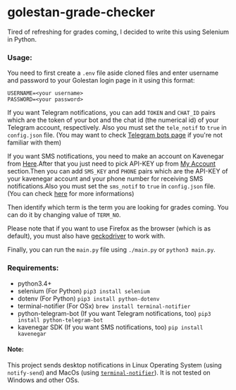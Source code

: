 # golestan-grade-checker
Tired of refreshing for grades coming, I decided to write this using Selenium in Python.

### Usage:

You need to first create a `.env` file aside cloned files and enter username and password to your Golestan login page in it using this format:
```
USERNAME=<your username>
PASSWORD=<your password>
```
If you want Telegram notifications, you can add `TOKEN` and `CHAT_ID` pairs which are the token of your bot and the chat id (the numerical id) of your Telegram account, respectively. Also you must set the `tele_notif` to `true` in `config.json` file. (You may want to check [Telegram bots page](https://core.telegram.org/bots) if you're not familiar with them)


If you want SMS notifications, you need to make an account on Kavenegar from <a href="https://panel.kavenegar.com/Client/Membership/Register">Here</a>.After that you just need to pick API-KEY up from <a href="http://panel.kavenegar.com/Client/setting/index">My Account</a> section.Then you can add `SMS_KEY` and `PHONE` pairs which are the API-KEY of your kavenegar account and your phone number for receiving SMS notifications.Also you must set the `sms_notif` to `true` in `config.json` file. (You can check <a href="https://github.com/kavenegar/kavenegar-python">here</a> for more informations)


Then identify which term is the term you are looking for grades coming. You can do it by changing value of `TERM_NO`.

Please note that if you want to use Firefox as the browser (which is as default), you must also have [geckodriver](https://github.com/mozilla/geckodriver/releases) to work with.

Finally, you can run the `main.py` file using `./main.py` or `python3 main.py`.

### Requirements:
* python3.4+
* selenium (For Python)  `pip3 install selenium`
* dotenv (For Python) `pip3 install python-dotenv`
* terminal-notifier (For OSx) `brew install terminal-notifier`
* python-telegram-bot (If you want Telegram notifications, too) `pip3 install python-telegram-bot`
* kavenegar SDK (If you want SMS notifications, too) `pip install kavenegar`

#### Note:
This project sends desktop notifications in Linux Operating System (using `notify-send`) and MacOs (using [`terminal-notifier`](https://github.com/julienXX/terminal-notifier)). It is not tested on Windows and other OSs.
